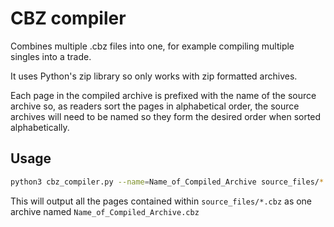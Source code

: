 # CBZ compiler

Combines multiple .cbz files into one, for example compiling multiple singles into a trade.

It uses Python's zip library so only works with zip formatted archives.

Each page in the compiled archive is prefixed with the name of the source archive so, as readers sort the pages in alphabetical order, the source archives will need to be named so they form the desired order when sorted alphabetically.

## Usage

```bash
python3 cbz_compiler.py --name=Name_of_Compiled_Archive source_files/*.cbz
```

This will output all the pages contained within `source_files/*.cbz` as one archive named `Name_of_Compiled_Archive.cbz`
